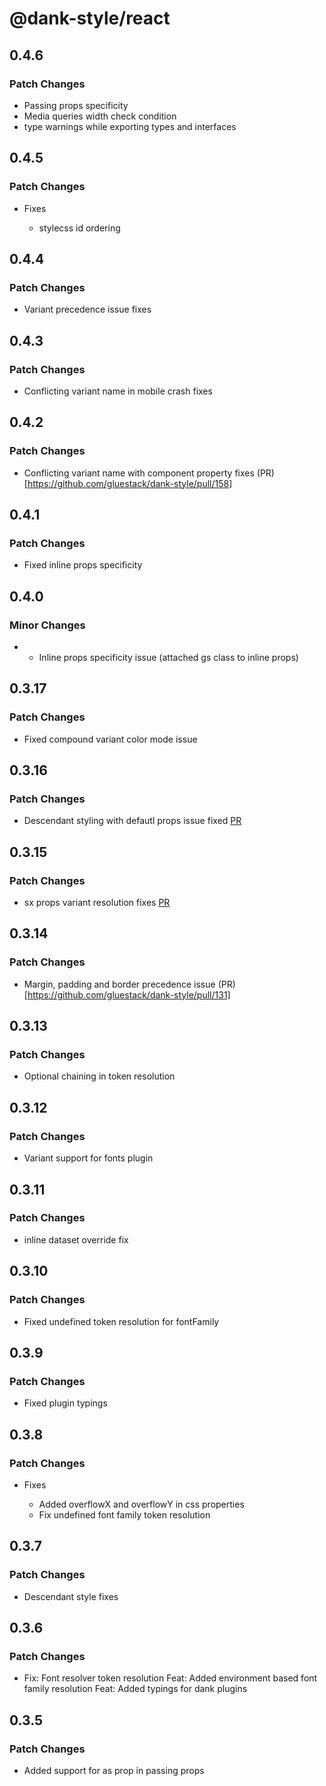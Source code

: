 # @dank-style/react

## 0.4.6

### Patch Changes

- Passing props specificity
- Media queries width check condition
- type warnings while exporting types and interfaces

## 0.4.5

### Patch Changes

- Fixes

  - stylecss id ordering

## 0.4.4

### Patch Changes

- Variant precedence issue fixes

## 0.4.3

### Patch Changes

- Conflicting variant name in mobile crash fixes

## 0.4.2

### Patch Changes

- Conflicting variant name with component property fixes (PR)[https://github.com/gluestack/dank-style/pull/158]

## 0.4.1

### Patch Changes

- Fixed inline props specificity

## 0.4.0

### Minor Changes

- - Inline props specificity issue (attached gs class to inline props)

## 0.3.17

### Patch Changes

- Fixed compound variant color mode issue

## 0.3.16

### Patch Changes

- Descendant styling with defautl props issue fixed [PR](https://github.com/gluestack/dank-style/pull/139)

## 0.3.15

### Patch Changes

- sx props variant resolution fixes [PR](https://github.com/gluestack/dank-style/pull/135)

## 0.3.14

### Patch Changes

- Margin, padding and border precedence issue (PR)[https://github.com/gluestack/dank-style/pull/131]

## 0.3.13

### Patch Changes

- Optional chaining in token resolution

## 0.3.12

### Patch Changes

- Variant support for fonts plugin

## 0.3.11

### Patch Changes

- inline dataset override fix

## 0.3.10

### Patch Changes

- Fixed undefined token resolution for fontFamily

## 0.3.9

### Patch Changes

- Fixed plugin typings

## 0.3.8

### Patch Changes

- Fixes

  - Added overflowX and overflowY in css properties
  - Fix undefined font family token resolution

## 0.3.7

### Patch Changes

- Descendant style fixes

## 0.3.6

### Patch Changes

- Fix: Font resolver token resolution
  Feat: Added environment based font family resolution
  Feat: Added typings for dank plugins

## 0.3.5

### Patch Changes

- Added support for as prop in passing props
